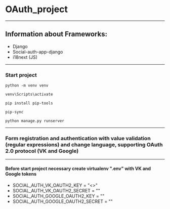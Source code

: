 # OAuth_project

---
## Information about Frameworks:
- Django
- Social-auth-app-django
- i18next (JS)
---
### Start project
```
python -m venv venv
```
```
venv\Scripts\activate
```
```
pip install pip-tools
```
```
pip-sync
```
```
python manage.py runserver
```
---
### Form registration and authentication with value validation (regular expressions) and change language, supporting OAuth 2.0 protocol (VK and Google)

--- 

#### Before start project necessary create virtualenv ".env" with VK and Google tokens
- SOCIAL_AUTH_VK_OAUTH2_KEY = "<<your VK key>>"
- SOCIAL_AUTH_VK_OAUTH2_SECRET = "<your VK secret>"
- SOCIAL_AUTH_GOOGLE_OAUTH2_KEY = "<your Google key>"
- SOCIAL_AUTH_GOOGLE_OAUTH2_SECRET = "<your Google secret>"

